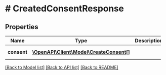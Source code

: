 # # CreatedConsentResponse

## Properties

Name | Type | Description | Notes
------------ | ------------- | ------------- | -------------
**consent** | [**\OpenAPI\Client\Model\CreateConsent[]**](CreateConsent.md) |  | [optional] [readonly]

[[Back to Model list]](../../README.md#models) [[Back to API list]](../../README.md#endpoints) [[Back to README]](../../README.md)
